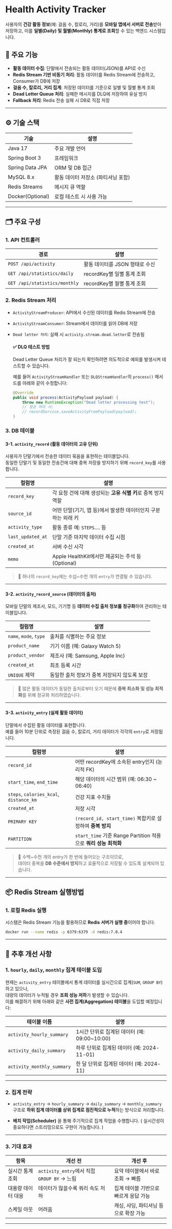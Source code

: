 # Health Activity Tracker

사용자의 **건강 활동 정보**(예: 걸음 수, 칼로리, 거리)를 **모바일 앱에서 서버로 전송**받아 저장하고, 이를 **일별(Daily) 및 월별(Monthly) 통계로 조회**할 수 있는 백엔드 시스템입니다.

## 📌 주요 기능

- **활동 데이터 수집**: 단말에서 전송되는 활동 데이터(JSON)를 API로 수신
- **Redis Stream 기반 비동기 처리**: 활동 데이터를 Redis Stream에 전송하고, Consumer가 DB에 저장
- **걸음 수, 칼로리, 거리 집계**: 저장된 데이터를 기준으로 일별 및 월별 통계 조회
- **Dead Letter Queue 처리**: 실패한 메시지를 DLQ에 저장하여 유실 방지
- **Fallback 처리**: Redis 전송 실패 시 DB로 직접 저장

---

## ⚙️ 기술 스택

| 기술       | 설명 |
|------------|------|
| Java 17    | 주요 개발 언어 |
| Spring Boot 3 | 프레임워크 |
| Spring Data JPA | ORM 및 DB 접근 |
| MySQL 8.x  | 활동 데이터 저장소 (파티셔닝 포함) |
| Redis Streams | 메시지 큐 역할 |
| Docker(Optional) | 로컬 테스트 시 사용 가능 |

---

## 🗂️ 주요 구성

### 1. API 컨트롤러

| 경로 | 설명 |
|------|------|
| `POST /api/activity` | 활동 데이터를 JSON 형태로 수신 |
| `GET /api/statistics/daily` | recordKey별 일별 통계 조회 |
| `GET /api/statistics/monthly` | recordKey별 월별 통계 조회 |

### 2. Redis Stream 처리

- `ActivityStreamProducer`: API에서 수신된 데이터를 Redis Stream에 전송
- `ActivityStreamConsumer`: Stream에서 데이터를 읽어 DB에 저장
- `Dead letter 처리`: 실패 시 `activity.stream.dead.letter`로 전송됨

  #### ✅ DLQ 테스트 방법
  Dead Letter Queue 처리가 잘 되는지 확인하려면 의도적으로 예외를 발생시켜 테스트할 수 있습니다.

  예를 들어 `ActivityStreamHandler` 또는 `DLQStreamHandler`의 `process()` 메서드를 아래와 같이 수정합니다:

  ```java
  @Override
  public void process(ActivityPayload payload) {
      throw new RuntimeException("Dead letter processing test");
      // 정상 처리 시:
      // recordService.saveActivityFromPayload(payload);
  }


### 3. DB 테이블
#### 3-1. `activity_record` (활동 데이터의 고유 단위)

사용자가 단말기에서 전송한 데이터 묶음을 표현하는 테이블입니다.  
동일한 단말기 및 동일한 전송건에 대해 중복 저장을 방지하기 위해 `record_key`를 사용합니다.

| 컬럼명 | 설명                                      |
|--------|-----------------------------------------|
| `record_key` | 각 요청 건에 대해 생성되는 **고유 식별 키**로 중복 방지 역할   |
| `source_id` | 어떤 단말(기기, 앱 등)에서 발생한 데이터인지 구분하는 외래 키    |
| `activity_type` | 활동 종류 예: `STEPS`.... 등                  |
| `last_updated_at` | 단말 기준 마지막 데이터 수집 시점                     |
| `created_at` | 서버 수신 시각                                |
| `memo` | Apple HealthKit에서만 제공되는 주석 등 (Optional) |

> 📝 하나의 `record_key`에는 수십~수천 개의 `entry`가 연결될 수 있습니다.

---

#### 3-2. `activity_record_source` (데이터의 출처)

모바일 단말의 제조사, 모드, 기기명 등 **데이터 수집 출처 정보를 정규화**하여 관리하는 테이블입니다.

| 컬럼명 | 설명 |
|--------|------|
| `name`, `mode`, `type` | 출처를 식별하는 주요 정보 |
| `product_name` | 기기 이름 (예: Galaxy Watch 5) |
| `product_vendor` | 제조사 (예: Samsung, Apple Inc) |
| `created_at` | 최초 등록 시간 |
| `UNIQUE` 제약 | 동일한 출처 정보가 중복 저장되지 않도록 보장 |

> 🧠 많은 활동 데이터가 동일한 출처로부터 오기 때문에 **중복 최소화 및 성능 최적화**를 위해 정규화 처리하였습니다.

---

#### 3-3. `activity_entry` (실제 활동 데이터)

단말에서 수집된 활동 데이터를 표현합니다.  
예를 들어 10분 단위로 측정된 걸음 수, 칼로리, 거리 데이터가 각각의 `entry`로 저장됩니다.

| 컬럼명 | 설명 |
|--------|------|
| `record_id` | 어떤 recordKey에 소속된 entry인지 (논리적 FK) |
| `start_time`, `end_time` | 해당 데이터의 시간 범위 (예: 06:30 ~ 06:40) |
| `steps`, `calories_kcal`, `distance_km` | 건강 지표 수치들 |
| `created_at` | 저장 시각 |
| `PRIMARY KEY` | `(record_id, start_time)` 복합키로 설정하여 **중복 방지** |
| `PARTITION` | `start_time` 기준 Range Partition 적용으로 **쿼리 성능 최적화** |

> 🧩 수백~수천 개의 entry가 한 번에 들어오는 구조이므로,  
> 데이터 중복을 **DB 수준에서 방지**하고 효율적으로 저장될 수 있도록 설계되어 있습니다.
---
## 📦 Redis Stream 실행방법

### 1. 로컬 Redis 실행

시스템은 Redis Stream 기능을 활용하므로 **Redis 서버가 실행 중**이어야 합니다.


```bash
docker run --name redis -p 6379:6379 -d redis:7.0.4
```
---
## 🚀 추후 개선 사항

### 1. `hourly`, `daily`, `monthly` 집계 테이블 도입

현재는 `activity_entry` 테이블에서 통계 데이터를 실시간으로 집계(`SUM`, `GROUP BY`)하고 있으나,  
대량의 데이터가 누적될 경우 **조회 성능 저하**가 발생할 수 있습니다.  
이를 해결하기 위해 아래와 같은 **사전 집계(Aggregation) 테이블**을 도입할 예정입니다:

| 테이블 이름                 | 설명                                    |
|----------------------------|-----------------------------------------|
| `activity_hourly_summary`  | 1시간 단위로 집계된 데이터 (예: 09:00~10:00) |
| `activity_daily_summary`   | 하루 단위로 집계된 데이터 (예: 2024-11-01) |
| `activity_monthly_summary` | 한 달 단위로 집계된 데이터 (예: 2024-11)  |

---

### 2. 집계 전략

- `activity_entry` → `hourly_summary` → `daily_summary` → `monthly_summary`  
  구조로 **하위 집계 데이터를 상위 집계로 점진적으로 누적**하는 방식으로 처리합니다.

- **배치 작업(Scheduler)** 을 통해 주기적으로 집계 작업을 수행합니다. ( 실시간성이 중요하다면 스트리밍으로도 구현이 가능합니다. )

---

### 3. 기대 효과

| 항목               | 개선 전                                      | 개선 후                                              |
|--------------------|-----------------------------------------------|-------------------------------------------------------|
| 실시간 통계 조회    | `activity_entry`에서 직접 `GROUP BY` → 느림   | 요약 테이블에서 바로 조회 → 빠름                      |
| 대용량 데이터 대응 | 데이터가 많을수록 쿼리 속도 저하               | 집계 테이블 기반으로 빠르게 응답 가능                 |
| 스케일 아웃        | 어려움                                        | 캐싱, 샤딩, 파티셔닝 등으로 확장 가능                |

---


